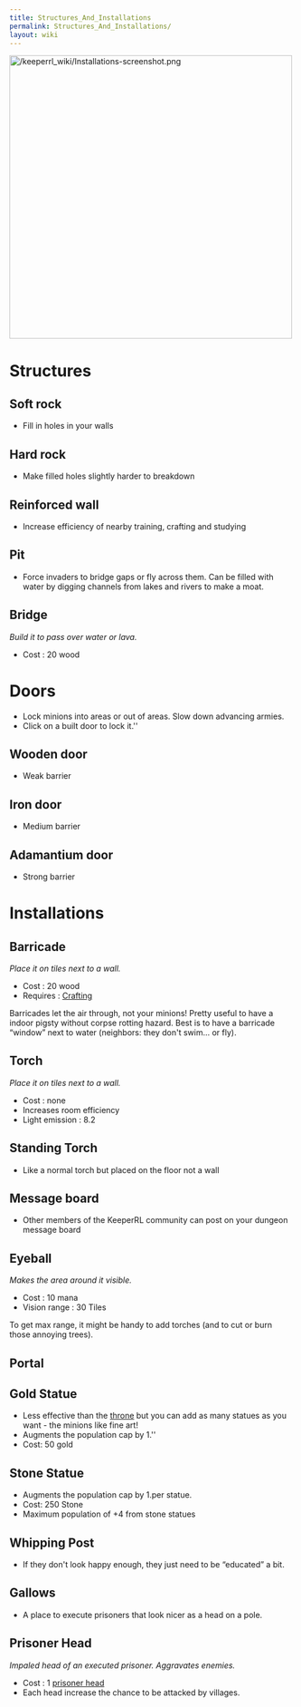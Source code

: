 ```yaml
---
title: Structures_And_Installations
permalink: Structures_And_Installations/
layout: wiki
---
```


<img src="/keeperrl_wiki/Installations-screenshot.png" title="/keeperrl_wiki/Installations-screenshot.png" alt="/keeperrl_wiki/Installations-screenshot.png" width="500" />

Structures
==========

Soft rock
---------

-   Fill in holes in your walls

Hard rock
---------

-   Make filled holes slightly harder to breakdown

Reinforced wall
---------------

-   Increase efficiency of nearby training, crafting and studying

Pit
---

-   Force invaders to bridge gaps or fly across them. Can be filled with
    water by digging channels from lakes and rivers to make a moat.

Bridge
------

*Build it to pass over water or lava.*

-   Cost : 20 wood

Doors
=====

-   Lock minions into areas or out of areas. Slow down advancing armies.
-   Click on a built door to lock it.''

Wooden door
-----------

-   Weak barrier

Iron door
---------

-   Medium barrier

Adamantium door
---------------

-   Strong barrier

Installations
=============

Barricade
---------

*Place it on tiles next to a wall.*

-   Cost : 20 wood
-   Requires : [Crafting](/keeperrl_wiki/Crafting "wikilink")

Barricades let the air through, not your minions! Pretty useful to have
a indoor pigsty without corpse rotting hazard. Best is to have a
barricade “window” next to water (neighbors: they don't swim... or fly).

Torch
-----

*Place it on tiles next to a wall.*

-   Cost : none
-   Increases room efficiency
-   Light emission : 8.2

Standing Torch
--------------

-   Like a normal torch but placed on the floor not a wall

Message board
-------------

-   Other members of the KeeperRL community can post on your dungeon
    message board

Eyeball
-------

*Makes the area around it visible.*

-   Cost : 10 mana
-   Vision range : 30 Tiles

To get max range, it might be handy to add torches (and to cut or burn
those annoying trees).

Portal
------

Gold Statue
-----------

-   Less effective than the [throne](/keeperrl_wiki/Throne "wikilink") but you can add
    as many statues as you want - the minions like fine art!
-   Augments the population cap by 1.''
-   Cost: 50 gold

Stone Statue
------------

-   Augments the population cap by 1.per statue.
-   Cost: 250 Stone
-   Maximum population of +4 from stone statues

Whipping Post
-------------

-   If they don't look happy enough, they just need to be “educated” a
    bit.

Gallows
-------

-   A place to execute prisoners that look nicer as a head on a pole.

Prisoner Head
-------------

*Impaled head of an executed prisoner. Aggravates enemies.*

-   Cost : 1 [prisoner head](/keeperrl_wiki/Tasks "wikilink")
-   Each head increase the chance to be attacked by villages.


